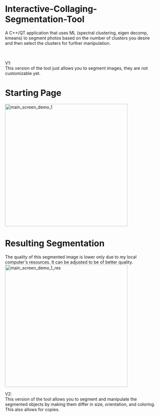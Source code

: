 # Interactive-Collaging-Segmentation-Tool
A C++/QT application that uses ML (spectral clustering, eigen decomp, kmeans) to segment photos based on the number of clusters you desire and then select the clusters for further manipulation.
<br><br><br>

V1:<br>
This version of the tool just allows you to segment images, they are not customizable yet.<br>

# Starting Page <br>
<img width="402" alt="main_screen_demo_1" src="https://github.com/mhrrs/Interactive-Collaging-Segmentation-Tool/assets/111661539/14cb1d91-0b5c-4ce0-b52c-8203306a3027"> <br>
# Resulting Segmentation <br>
The quality of this segmented image is lower only due to my local computer's resources. It can be adjusted to be of better quality.
<img width="402" alt="main_screen_demo_1_res" src="https://github.com/mhrrs/Interactive-Collaging-Segmentation-Tool/assets/111661539/50fdf518-f8ad-4f54-bc49-4cada2718561"> <br>

V2:<br>
This version of the tool allows you to segment and manipulate the segmented objects by making them differ in size, orientation, and coloring. This also allows for copies.<br>
